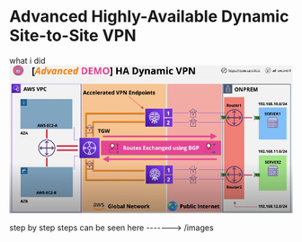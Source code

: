 # Advanced Highly-Available Dynamic Site-to-Site VPN
what i did ![scheme](images/project-how-it-looks.png)



step by step steps can be seen here -------> /images
